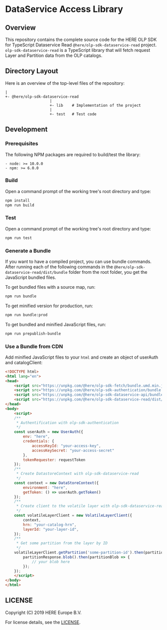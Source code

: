 # DataService Access Library

## Overview

This repository contains the complete source code for the HERE OLP SDK for TypeScript Dataservice Read `@here/olp-sdk-dataservice-read` project. `olp-sdk-dataservice-read` is a TypeScript library that will fetch request Layer and Partition data from the OLP catalogs.

## Directory Layout

Here is an overview of the top-level files of the repository:

    |
    +- @here/olp-sdk-dataservice-read
                        |
                        +- lib    # Implementation of the project
                        |
                        +- test   # Test code

## Development

### Prerequisites

The following NPM packages are required to build/test the library:

    - node: >= 10.0.0
    - npm: >= 6.0.0

### Build

Open a command prompt of the working tree's root directory and type:

```sh
npm install
npm run build
```

### Test

Open a command prompt of the working tree's root directory and type:

```sh
npm run test
```

### Generate a Bundle

If you want to have a compiled project, you can use bundle commands. After running each of the following commands in the `@here/olp-sdk-dataservice-read/dist/bundle` folder from the root folder, you get the JavaScript bundled files.

To get bundled files with a source map, run:

```sh
npm run bundle
```

To get minified version for production, run:

```sh
npm run bundle:prod
```

To get bundled and minified JavaScript files, run:

```sh
npm run prepublish-bundle
```

### Use a Bundle from CDN

Add minified JavaScript files to your `html` and create an object of userAuth and catalogClient:

```html
<!DOCTYPE html>
<html lang="en">
<head>
    <script src="https://unpkg.com/@here/olp-sdk-fetch/bundle.umd.min.js"></script>
    <script src="https://unpkg.com/@here/olp-sdk-authentication/bundle.umd.min.js"></script>
    <script src="https://unpkg.com/@here/olp-sdk-dataservice-api/bundle.umd.min.js"></script>
    <script src="https://unpkg.com/@here/olp-sdk-dataservice-read/dist/bundle.umd.min.js"></script>
</head>
<body>
    <script>
    /**
     * Authentification with olp-sdk-authentication
     */
    const userAuth = new UserAuth({
        env: "here",
        credentials: {
            accessKeyId: "your-access-key",
            accessKeySecret: "your-access-secret"
        },
        tokenRequester: requestToken
    });
    /**
     * Create DatastoreContext with olp-sdk-dataservice-read
     */
    const context = new DataStoreContext({
        environment: "here",
        getToken: () => userAuth.getToken()
    });
    /**
     * Create client to the volatile layer with olp-sdk-dataservice-read
     */
    const volatileLayerClient = new VolatileLayerClient({
        context,
        hrn: "your-catalog-hrn",
        layerId: "your-layer-id",
    });
    /**
     * Get some partition from the layer by ID
     */
    volatileLayerClient.getPartition('some-partition-id').then(partitionResponse => {
        partitionResponse.blob().then(partitionBlob => {
            // your blob here
        });
    });
    </script>
</body>
</html>
```

## LICENSE

Copyright (C) 2019 HERE Europe B.V.

For license details, see the [LICENSE](LICENSE).